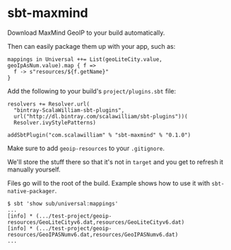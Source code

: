 # sbt-maxmind

Download MaxMind GeoIP to your build automatically.

Then can easily package them up with your app, such as:

    mappings in Universal ++= List(geoLiteCity.value, geoIpAsNum.value).map { f =>
      f -> s"resources/${f.getName}"
    }

Add the following to your build's `project/plugins.sbt` file:

    resolvers += Resolver.url(
      "bintray-ScalaWilliam-sbt-plugins",
      url("http://dl.bintray.com/scalawilliam/sbt-plugins"))(
      Resolver.ivyStylePatterns)

    addSbtPlugin("com.scalawilliam" % "sbt-maxmind" % "0.1.0")


Make sure to add `geoip-resources` to your `.gitignore`.

We'll store the stuff there so that it's not in `target` and you get to refresh it manually yourself.

Files go will to the root of the build. Example shows how to use it with `sbt-native-packager`.

    $ sbt 'show sub/universal:mappings'
    ...
    [info] * (.../test-project/geoip-resources/GeoLiteCityv6.dat,resources/GeoLiteCityv6.dat)
    [info] * (.../test-project/geoip-resources/GeoIPASNumv6.dat,resources/GeoIPASNumv6.dat)
    ...

